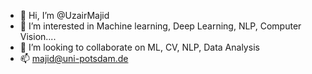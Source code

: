 - 👋 Hi, I’m @UzairMajid
- 👀 I’m interested in Machine learning, Deep Learning, NLP, Computer Vision....
- 💞️ I’m looking to collaborate on ML, CV, NLP, Data Analysis
- 📫 majid@uni-potsdam.de

<!---
UzairMajid/UzairMajid is a ✨ special ✨ repository because its `README.md` (this file) appears on your GitHub profile.
You can click the Preview link to take a look at your changes.
--->
